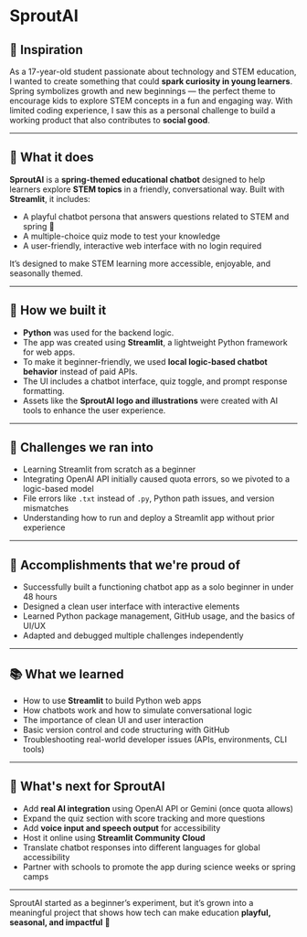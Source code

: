 # SproutAI
## 🌱 Inspiration
As a 17-year-old student passionate about technology and STEM education, I wanted to create something that could **spark curiosity in young learners**. Spring symbolizes growth and new beginnings — the perfect theme to encourage kids to explore STEM concepts in a fun and engaging way. With limited coding experience, I saw this as a personal challenge to build a working product that also contributes to **social good**.

---

## 🤖 What it does
**SproutAI** is a **spring-themed educational chatbot** designed to help learners explore **STEM topics** in a friendly, conversational way. Built with **Streamlit**, it includes:
- A playful chatbot persona that answers questions related to STEM and spring 🌼  
- A multiple-choice quiz mode to test your knowledge  
- A user-friendly, interactive web interface with no login required  

It’s designed to make STEM learning more accessible, enjoyable, and seasonally themed.

---

## 🔧 How we built it
- **Python** was used for the backend logic.
- The app was created using **Streamlit**, a lightweight Python framework for web apps.
- To make it beginner-friendly, we used **local logic-based chatbot behavior** instead of paid APIs.
- The UI includes a chatbot interface, quiz toggle, and prompt response formatting.
- Assets like the **SproutAI logo and illustrations** were created with AI tools to enhance the user experience.

---

## 🧱 Challenges we ran into
- Learning Streamlit from scratch as a beginner
- Integrating OpenAI API initially caused quota errors, so we pivoted to a logic-based model
- File errors like `.txt` instead of `.py`, Python path issues, and version mismatches
- Understanding how to run and deploy a Streamlit app without prior experience

---

## 🏅 Accomplishments that we're proud of
- Successfully built a functioning chatbot app as a solo beginner in under 48 hours
- Designed a clean user interface with interactive elements
- Learned Python package management, GitHub usage, and the basics of UI/UX
- Adapted and debugged multiple challenges independently

---

## 📚 What we learned
- How to use **Streamlit** to build Python web apps
- How chatbots work and how to simulate conversational logic
- The importance of clean UI and user interaction
- Basic version control and code structuring with GitHub
- Troubleshooting real-world developer issues (APIs, environments, CLI tools)

---

## 🌱 What's next for SproutAI
- Add **real AI integration** using OpenAI API or Gemini (once quota allows)
- Expand the quiz section with score tracking and more questions
- Add **voice input and speech output** for accessibility
- Host it online using **Streamlit Community Cloud**
- Translate chatbot responses into different languages for global accessibility
- Partner with schools to promote the app during science weeks or spring camps

---

SproutAI started as a beginner’s experiment, but it’s grown into a meaningful project that shows how tech can make education **playful, seasonal, and impactful** 🌸
